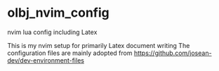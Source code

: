 # olbj_nvim_config
nvim lua config including Latex

This is my nvim setup for primarily Latex document writing
The configuration files are mainly adopted from https://github.com/josean-dev/dev-environment-files
